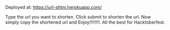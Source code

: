 Deployed at: https://url-shtnr.herokuapp.com/

Type the url you want to shorten.
Click submit to shorten the url.
Now simply copy the shortened url and Enjoy!!!!!!!!.
All the best for Hacktoberfest.
